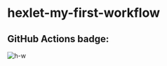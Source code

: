 # hexlet-my-first-workflow



## GitHub Actions badge:
![h-w](https://github.com/modemfux/hexlet-my-first-workflow/actions/workflows/hello-world.yml/badge.svg)

